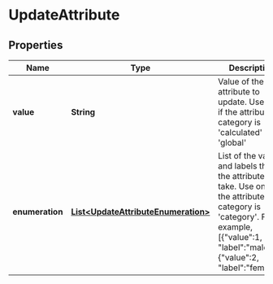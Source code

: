 
# UpdateAttribute

## Properties
Name | Type | Description | Notes
------------ | ------------- | ------------- | -------------
**value** | **String** | Value of the attribute to update. Use only if the attribute&#39;s category is &#39;calculated&#39; or &#39;global&#39; |  [optional]
**enumeration** | [**List&lt;UpdateAttributeEnumeration&gt;**](UpdateAttributeEnumeration.md) | List of the values and labels that the attribute can take. Use only if the attribute&#39;s category is &#39;category&#39;. For example, [{&quot;value&quot;:1, &quot;label&quot;:&quot;male&quot;}, {&quot;value&quot;:2, &quot;label&quot;:&quot;female&quot;}] |  [optional]



